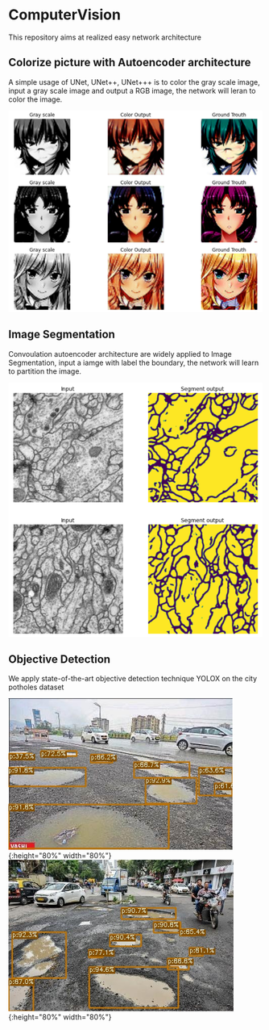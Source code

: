 # ComputerVision
This repository  aims at realized easy network architecture

## Colorize picture with Autoencoder architecture

A simple usage of UNet, UNet++, UNet+++ is to color the gray scale image, input a gray scale image and output a RGB image, the network will leran to color the image.

![UNet with normalize](https://github.com/DongDong-Zoez/ComputerVision/blob/main/Image%20Segmentation/UNet/colorNet_n.png)

## Image Segmentation

Convoulation autoencoder architecture are widely applied to Image Segmentation, input a iamge with label the boundary, the network will learn to partition the image.

![UNet++ segmentation](https://github.com/DongDong-Zoez/ComputerVision/blob/main/Image%20Segmentation/UNet%2B%2B/segment.png)

## Objective Detection

We apply state-of-the-art objective detection technique YOLOX on the city potholes dataset

![YOLOX detection](https://github.com/DongDong-Zoez/ComputerVision/blob/79875733078b656bfa8f3901e2f47fb31af4e853/Objective%20Detection/YOLOX_potholes.jpg){:height="80%" width="80%"}![YOLOX ](https://github.com/DongDong-Zoez/ComputerVision/blob/a026060b111a853e00753f8b9fac9649b88dba27/Objective%20Detection/YOLOX_potholes1.jpg){:height="80%" width="80%"}
